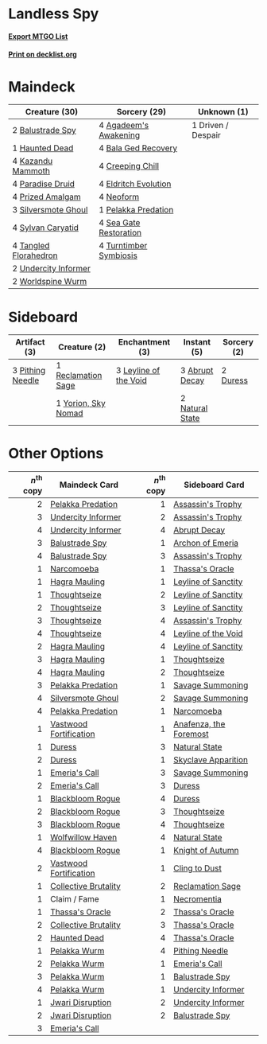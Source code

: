 # Landless Spy

#### [Export MTGO List](../collection/Landless%20Spy/Landless%20Spy.txt)
#### [Print on decklist.org](http://decklist.org/?deckmain=4%09Agadeem's%20Awakening%0A4%09Bala%20Ged%20Recovery%0A2%09Balustrade%20Spy%0A4%09Creeping%20Chill%0A1%09Driven%20/%20Despair%0A4%09Eldritch%20Evolution%0A1%09Haunted%20Dead%0A4%09Kazandu%20Mammoth%0A4%09Neoform%0A4%09Paradise%20Druid%0A1%09Pelakka%20Predation%0A4%09Prized%20Amalgam%0A4%09Sea%20Gate%20Restoration%0A3%09Silversmote%20Ghoul%0A4%09Sylvan%20Caryatid%0A4%09Tangled%20Florahedron%0A4%09Turntimber%20Symbiosis%0A2%09Undercity%20Informer%0A2%09Worldspine%20Wurm&deckside=3%09Abrupt%20Decay%0A2%09Duress%0A3%09Leyline%20of%20the%20Void%0A2%09Natural%20State%0A3%09Pithing%20Needle%0A1%09Reclamation%20Sage%0A1%09Yorion,%20Sky%20Nomad)
# Maindeck

|                                         Creature (30)                                          |                                          Sorcery (29)                                           |   Unknown (1)    |
|------------------------------------------------------------------------------------------------|-------------------------------------------------------------------------------------------------|------------------|
|2 [Balustrade Spy](http://gatherer.wizards.com/Pages/Card/Details.aspx?multiverseid=366464)     |4 [Agadeem's Awakening](http://gatherer.wizards.com/Pages/Card/Details.aspx?multiverseid=491723) |1 Driven / Despair|
|1 [Haunted Dead](http://gatherer.wizards.com/Pages/Card/Details.aspx?multiverseid=414387)       |4 [Bala Ged Recovery](http://gatherer.wizards.com/Pages/Card/Details.aspx?multiverseid=491825)   |                  |
|4 [Kazandu Mammoth](http://gatherer.wizards.com/Pages/Card/Details.aspx?multiverseid=491835)    |4 [Creeping Chill](http://gatherer.wizards.com/Pages/Card/Details.aspx?multiverseid=452816)      |                  |
|4 [Paradise Druid](http://gatherer.wizards.com/Pages/Card/Details.aspx?multiverseid=461098)     |4 [Eldritch Evolution](http://gatherer.wizards.com/Pages/Card/Details.aspx?multiverseid=414456)  |                  |
|4 [Prized Amalgam](http://gatherer.wizards.com/Pages/Card/Details.aspx?multiverseid=410014)     |4 [Neoform](http://gatherer.wizards.com/Pages/Card/Details.aspx?multiverseid=461133)             |                  |
|3 [Silversmote Ghoul](http://gatherer.wizards.com/Pages/Card/Details.aspx?multiverseid=485445)  |1 [Pelakka Predation](http://gatherer.wizards.com/Pages/Card/Details.aspx?multiverseid=491757)   |                  |
|4 [Sylvan Caryatid](http://gatherer.wizards.com/Pages/Card/Details.aspx?multiverseid=373624)    |4 [Sea Gate Restoration](http://gatherer.wizards.com/Pages/Card/Details.aspx?multiverseid=491706)|                  |
|4 [Tangled Florahedron](http://gatherer.wizards.com/Pages/Card/Details.aspx?multiverseid=491859)|4 [Turntimber Symbiosis](http://gatherer.wizards.com/Pages/Card/Details.aspx?multiverseid=491864)|                  |
|2 [Undercity Informer](http://gatherer.wizards.com/Pages/Card/Details.aspx?multiverseid=366271) |                                                                                                 |                  |
|2 [Worldspine Wurm](http://gatherer.wizards.com/Pages/Card/Details.aspx?multiverseid=253575)    |                                                                                                 |                  |


# Sideboard

|                                       Artifact (3)                                        |                                         Creature (2)                                         |                                        Enchantment (3)                                         |                                       Instant (5)                                        |                                   Sorcery (2)                                    |
|-------------------------------------------------------------------------------------------|----------------------------------------------------------------------------------------------|------------------------------------------------------------------------------------------------|------------------------------------------------------------------------------------------|----------------------------------------------------------------------------------|
|3 [Pithing Needle](http://gatherer.wizards.com/Pages/Card/Details.aspx?multiverseid=129526)|1 [Reclamation Sage](http://gatherer.wizards.com/Pages/Card/Details.aspx?multiverseid=389651) |3 [Leyline of the Void](http://gatherer.wizards.com/Pages/Card/Details.aspx?multiverseid=107682)|3 [Abrupt Decay](http://gatherer.wizards.com/Pages/Card/Details.aspx?multiverseid=456061) |2 [Duress](http://gatherer.wizards.com/Pages/Card/Details.aspx?multiverseid=14557)|
|                                                                                           |1 [Yorion, Sky Nomad](http://gatherer.wizards.com/Pages/Card/Details.aspx?multiverseid=479752)|                                                                                                |2 [Natural State](http://gatherer.wizards.com/Pages/Card/Details.aspx?multiverseid=407646)|                                                                                  |


# Other Options

|*n*<sup>th</sup> copy|                                          Maindeck Card                                          |*n*<sup>th</sup> copy|                                         Sideboard Card                                          |
|--------------------:|-------------------------------------------------------------------------------------------------|--------------------:|-------------------------------------------------------------------------------------------------|
|                    2|[Pelakka Predation](http://gatherer.wizards.com/Pages/Card/Details.aspx?multiverseid=491757)     |                    1|[Assassin's Trophy](http://gatherer.wizards.com/Pages/Card/Details.aspx?multiverseid=452902)     |
|                    3|[Undercity Informer](http://gatherer.wizards.com/Pages/Card/Details.aspx?multiverseid=366271)    |                    2|[Assassin's Trophy](http://gatherer.wizards.com/Pages/Card/Details.aspx?multiverseid=452902)     |
|                    4|[Undercity Informer](http://gatherer.wizards.com/Pages/Card/Details.aspx?multiverseid=366271)    |                    4|[Abrupt Decay](http://gatherer.wizards.com/Pages/Card/Details.aspx?multiverseid=456061)          |
|                    3|[Balustrade Spy](http://gatherer.wizards.com/Pages/Card/Details.aspx?multiverseid=366464)        |                    1|[Archon of Emeria](http://gatherer.wizards.com/Pages/Card/Details.aspx?multiverseid=495594)      |
|                    4|[Balustrade Spy](http://gatherer.wizards.com/Pages/Card/Details.aspx?multiverseid=366464)        |                    3|[Assassin's Trophy](http://gatherer.wizards.com/Pages/Card/Details.aspx?multiverseid=452902)     |
|                    1|[Narcomoeba](http://gatherer.wizards.com/Pages/Card/Details.aspx?multiverseid=136140)            |                    1|[Thassa's Oracle](http://gatherer.wizards.com/Pages/Card/Details.aspx?multiverseid=476324)       |
|                    1|[Hagra Mauling](http://gatherer.wizards.com/Pages/Card/Details.aspx?multiverseid=491741)         |                    1|[Leyline of Sanctity](http://gatherer.wizards.com/Pages/Card/Details.aspx?multiverseid=204993)   |
|                    1|[Thoughtseize](http://gatherer.wizards.com/Pages/Card/Details.aspx?multiverseid=438676)          |                    2|[Leyline of Sanctity](http://gatherer.wizards.com/Pages/Card/Details.aspx?multiverseid=204993)   |
|                    2|[Thoughtseize](http://gatherer.wizards.com/Pages/Card/Details.aspx?multiverseid=438676)          |                    3|[Leyline of Sanctity](http://gatherer.wizards.com/Pages/Card/Details.aspx?multiverseid=204993)   |
|                    3|[Thoughtseize](http://gatherer.wizards.com/Pages/Card/Details.aspx?multiverseid=438676)          |                    4|[Assassin's Trophy](http://gatherer.wizards.com/Pages/Card/Details.aspx?multiverseid=452902)     |
|                    4|[Thoughtseize](http://gatherer.wizards.com/Pages/Card/Details.aspx?multiverseid=438676)          |                    4|[Leyline of the Void](http://gatherer.wizards.com/Pages/Card/Details.aspx?multiverseid=107682)   |
|                    2|[Hagra Mauling](http://gatherer.wizards.com/Pages/Card/Details.aspx?multiverseid=491741)         |                    4|[Leyline of Sanctity](http://gatherer.wizards.com/Pages/Card/Details.aspx?multiverseid=204993)   |
|                    3|[Hagra Mauling](http://gatherer.wizards.com/Pages/Card/Details.aspx?multiverseid=491741)         |                    1|[Thoughtseize](http://gatherer.wizards.com/Pages/Card/Details.aspx?multiverseid=438676)          |
|                    4|[Hagra Mauling](http://gatherer.wizards.com/Pages/Card/Details.aspx?multiverseid=491741)         |                    2|[Thoughtseize](http://gatherer.wizards.com/Pages/Card/Details.aspx?multiverseid=438676)          |
|                    3|[Pelakka Predation](http://gatherer.wizards.com/Pages/Card/Details.aspx?multiverseid=491757)     |                    1|[Savage Summoning](http://gatherer.wizards.com/Pages/Card/Details.aspx?multiverseid=370710)      |
|                    4|[Silversmote Ghoul](http://gatherer.wizards.com/Pages/Card/Details.aspx?multiverseid=485445)     |                    2|[Savage Summoning](http://gatherer.wizards.com/Pages/Card/Details.aspx?multiverseid=370710)      |
|                    4|[Pelakka Predation](http://gatherer.wizards.com/Pages/Card/Details.aspx?multiverseid=491757)     |                    1|[Narcomoeba](http://gatherer.wizards.com/Pages/Card/Details.aspx?multiverseid=136140)            |
|                    1|[Vastwood Fortification](http://gatherer.wizards.com/Pages/Card/Details.aspx?multiverseid=491866)|                    1|[Anafenza, the Foremost](http://gatherer.wizards.com/Pages/Card/Details.aspx?multiverseid=386476)|
|                    1|[Duress](http://gatherer.wizards.com/Pages/Card/Details.aspx?multiverseid=14557)                 |                    3|[Natural State](http://gatherer.wizards.com/Pages/Card/Details.aspx?multiverseid=407646)         |
|                    2|[Duress](http://gatherer.wizards.com/Pages/Card/Details.aspx?multiverseid=14557)                 |                    1|[Skyclave Apparition](http://gatherer.wizards.com/Pages/Card/Details.aspx?multiverseid=495603)   |
|                    1|[Emeria's Call](http://gatherer.wizards.com/Pages/Card/Details.aspx?multiverseid=491633)         |                    3|[Savage Summoning](http://gatherer.wizards.com/Pages/Card/Details.aspx?multiverseid=370710)      |
|                    2|[Emeria's Call](http://gatherer.wizards.com/Pages/Card/Details.aspx?multiverseid=491633)         |                    3|[Duress](http://gatherer.wizards.com/Pages/Card/Details.aspx?multiverseid=14557)                 |
|                    1|[Blackbloom Rogue](http://gatherer.wizards.com/Pages/Card/Details.aspx?multiverseid=491725)      |                    4|[Duress](http://gatherer.wizards.com/Pages/Card/Details.aspx?multiverseid=14557)                 |
|                    2|[Blackbloom Rogue](http://gatherer.wizards.com/Pages/Card/Details.aspx?multiverseid=491725)      |                    3|[Thoughtseize](http://gatherer.wizards.com/Pages/Card/Details.aspx?multiverseid=438676)          |
|                    3|[Blackbloom Rogue](http://gatherer.wizards.com/Pages/Card/Details.aspx?multiverseid=491725)      |                    4|[Thoughtseize](http://gatherer.wizards.com/Pages/Card/Details.aspx?multiverseid=438676)          |
|                    1|[Wolfwillow Haven](http://gatherer.wizards.com/Pages/Card/Details.aspx?multiverseid=476456)      |                    4|[Natural State](http://gatherer.wizards.com/Pages/Card/Details.aspx?multiverseid=407646)         |
|                    4|[Blackbloom Rogue](http://gatherer.wizards.com/Pages/Card/Details.aspx?multiverseid=491725)      |                    1|[Knight of Autumn](http://gatherer.wizards.com/Pages/Card/Details.aspx?multiverseid=452933)      |
|                    2|[Vastwood Fortification](http://gatherer.wizards.com/Pages/Card/Details.aspx?multiverseid=491866)|                    1|[Cling to Dust](http://gatherer.wizards.com/Pages/Card/Details.aspx?multiverseid=476338)         |
|                    1|[Collective Brutality](http://gatherer.wizards.com/Pages/Card/Details.aspx?multiverseid=414380)  |                    2|[Reclamation Sage](http://gatherer.wizards.com/Pages/Card/Details.aspx?multiverseid=389651)      |
|                    1|Claim / Fame                                                                                     |                    1|[Necromentia](http://gatherer.wizards.com/Pages/Card/Details.aspx?multiverseid=485439)           |
|                    1|[Thassa's Oracle](http://gatherer.wizards.com/Pages/Card/Details.aspx?multiverseid=476324)       |                    2|[Thassa's Oracle](http://gatherer.wizards.com/Pages/Card/Details.aspx?multiverseid=476324)       |
|                    2|[Collective Brutality](http://gatherer.wizards.com/Pages/Card/Details.aspx?multiverseid=414380)  |                    3|[Thassa's Oracle](http://gatherer.wizards.com/Pages/Card/Details.aspx?multiverseid=476324)       |
|                    2|[Haunted Dead](http://gatherer.wizards.com/Pages/Card/Details.aspx?multiverseid=414387)          |                    4|[Thassa's Oracle](http://gatherer.wizards.com/Pages/Card/Details.aspx?multiverseid=476324)       |
|                    1|[Pelakka Wurm](http://gatherer.wizards.com/Pages/Card/Details.aspx?multiverseid=382322)          |                    4|[Pithing Needle](http://gatherer.wizards.com/Pages/Card/Details.aspx?multiverseid=129526)        |
|                    2|[Pelakka Wurm](http://gatherer.wizards.com/Pages/Card/Details.aspx?multiverseid=382322)          |                    1|[Emeria's Call](http://gatherer.wizards.com/Pages/Card/Details.aspx?multiverseid=491633)         |
|                    3|[Pelakka Wurm](http://gatherer.wizards.com/Pages/Card/Details.aspx?multiverseid=382322)          |                    1|[Balustrade Spy](http://gatherer.wizards.com/Pages/Card/Details.aspx?multiverseid=366464)        |
|                    4|[Pelakka Wurm](http://gatherer.wizards.com/Pages/Card/Details.aspx?multiverseid=382322)          |                    1|[Undercity Informer](http://gatherer.wizards.com/Pages/Card/Details.aspx?multiverseid=366271)    |
|                    1|[Jwari Disruption](http://gatherer.wizards.com/Pages/Card/Details.aspx?multiverseid=491693)      |                    2|[Undercity Informer](http://gatherer.wizards.com/Pages/Card/Details.aspx?multiverseid=366271)    |
|                    2|[Jwari Disruption](http://gatherer.wizards.com/Pages/Card/Details.aspx?multiverseid=491693)      |                    2|[Balustrade Spy](http://gatherer.wizards.com/Pages/Card/Details.aspx?multiverseid=366464)        |
|                    3|[Emeria's Call](http://gatherer.wizards.com/Pages/Card/Details.aspx?multiverseid=491633)         |                     |                                                                                                 |

